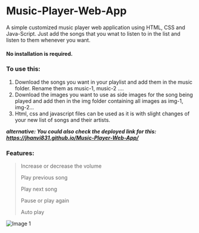 # Music-Player-Web-App

A simple customized music player web application using HTML, CSS and Java-Script.
Just add the songs that you wnat to listen to in the list and listen to them whenever you want.

#### No installation is required.

### To use this:
1. Download the songs you want in your playlist and add them in the music folder. Rename them as music-1, music-2 ....
2. Download the images you want to use as side images for the song being played and add then in the img folder containing all images as img-1, img-2...
3. Html, css and javascript files can be used as it is with slight changes of your new list of songs and their artists.

___alternative: You could also check the deployed link for this: https://jhanvi831.github.io/Music-Player-Web-App/___


### Features:
> Increase or decrease the volume  
>
> Play previous song   
>
> Play next song   
> 
> Pause or play again   
> 
> Auto play




![Image 1](https://user-images.githubusercontent.com/68302187/146944457-ff538d8e-f362-4286-91b2-dbd10881e50f.png)
